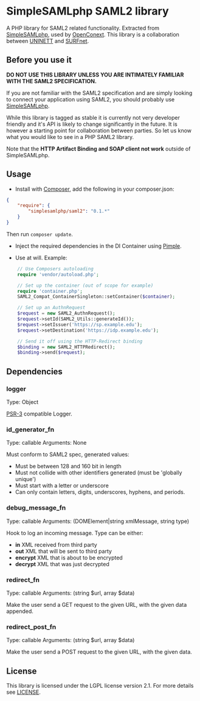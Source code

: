 SimpleSAMLphp SAML2 library
===========================

A PHP library for SAML2 related functionality. Extracted from [SimpleSAMLphp](http://www.simplesaml.org),
used by [OpenConext](http://www.openconext.org).
This library is a collaboration between [UNINETT](http://uninett.no) and [SURFnet](http://surfnet.nl).


Before you use it
-----------------
**DO NOT USE THIS LIBRARY UNLESS YOU ARE INTIMATELY FAMILIAR WITH THE SAML2 SPECIFICATION.**

If you are not familiar with the SAML2 specification and are simply looking to connect your application using SAML2,
you should probably use [SimpleSAMLphp](http://www.simplesaml.org).

While this library is tagged as stable it is currently not very developer friendly and it's API is likely to change
significantly in the future. It is however a starting point for collaboration between parties.
So let us know what you would like to see in a PHP SAML2 library.

Note that the **HTTP Artifact Binding and SOAP client not work** outside of SimpleSAMLphp.


Usage
-----

* Install with [Composer](http://getcomposer.org/doc/00-intro.md), add the following in your composer.json:

```json
{
    "require": {
        "simplesamlphp/saml2": "0.1.*"
    }
}
```

Then run ```composer update```.

* Inject the required dependencies in the DI Container using [Pimple](http://pimple.sensiolabs.org).

* Use at will.
Example:
```php
    // Use Composers autoloading
    require 'vendor/autoload.php';

    // Set up the container (out of scope for example)
    require 'container.php';
    SAML2_Compat_ContainerSingleton::setContainer($container);

    // Set up an AuthnRequest
    $request = new SAML2_AuthnRequest();
    $request->setId(SAML2_Utils::generateId());
    $request->setIssuer('https://sp.example.edu');
    $request->setDestination('https://idp.example.edu');

    // Send it off using the HTTP-Redirect binding
    $binding = new SAML2_HTTPRedirect();
    $binding->send($request);
```


Dependencies
------------

### logger
Type: Object

[PSR-3](https://github.com/php-fig/fig-standards/blob/master/accepted/PSR-3-logger-interface.md) compatible Logger.

### id_generator_fn
Type: callable
Arguments: None

Must conform to SAML2 spec, generated values:

-  Must be between 128 and 160 bit in length
-  Must not collide with other identifiers generated (must be 'globally unique')
-  Must start with a letter or underscore
-  Can only contain letters, digits, underscores, hyphens, and periods.

### debug_message_fn
Type: callable
Arguments: \(DOMElement|string xmlMessage, string type\)

Hook to log an incoming message.
Type can be either:

- **in** XML received from third party
- **out** XML that will be sent to third party
- **encrypt** XML that is about to be encrypted
- **decrypt** XML that was just decrypted

### redirect_fn
Type: callable
Arguments: (string $url, array $data)

Make the user send a GET request to the given URL, with the given data appended.

### redirect_post_fn
Type: callable
Arguments: \(string $url, array $data\)

Make the user send a POST request to the given URL, with the given data.


License
-------
This library is licensed under the LGPL license version 2.1. For more details see [LICENSE](https://raw.github.com/simplesamlphp/saml2/master/LICENSE).
